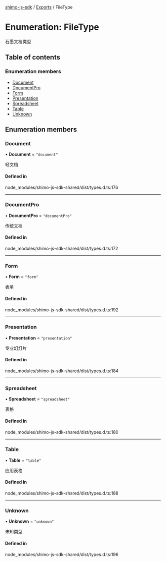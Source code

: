 [shimo-js-sdk](../README.md) / [Exports](../modules.md) / FileType

# Enumeration: FileType

石墨文档类型

## Table of contents

### Enumeration members

- [Document](FileType.md#document)
- [DocumentPro](FileType.md#documentpro)
- [Form](FileType.md#form)
- [Presentation](FileType.md#presentation)
- [Spreadsheet](FileType.md#spreadsheet)
- [Table](FileType.md#table)
- [Unknown](FileType.md#unknown)

## Enumeration members

### Document

• **Document** = `"document"`

轻文档

#### Defined in

node_modules/shimo-js-sdk-shared/dist/types.d.ts:176

___

### DocumentPro

• **DocumentPro** = `"documentPro"`

传统文档

#### Defined in

node_modules/shimo-js-sdk-shared/dist/types.d.ts:172

___

### Form

• **Form** = `"form"`

表单

#### Defined in

node_modules/shimo-js-sdk-shared/dist/types.d.ts:192

___

### Presentation

• **Presentation** = `"presentation"`

专业幻灯片

#### Defined in

node_modules/shimo-js-sdk-shared/dist/types.d.ts:184

___

### Spreadsheet

• **Spreadsheet** = `"spreadsheet"`

表格

#### Defined in

node_modules/shimo-js-sdk-shared/dist/types.d.ts:180

___

### Table

• **Table** = `"table"`

应用表格

#### Defined in

node_modules/shimo-js-sdk-shared/dist/types.d.ts:188

___

### Unknown

• **Unknown** = `"unknown"`

未知类型

#### Defined in

node_modules/shimo-js-sdk-shared/dist/types.d.ts:196
